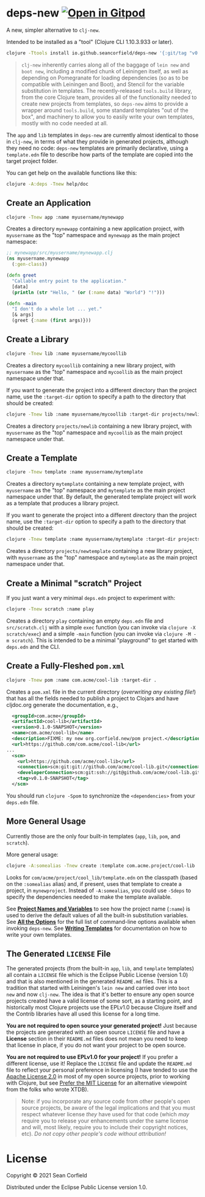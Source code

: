 # deps-new [![Open in Gitpod](https://gitpod.io/button/open-in-gitpod.svg)](https://gitpod.io/#https://github.com/seancorfield/deps-new)

A new, simpler alternative to `clj-new`.

Intended to be installed as a "tool" (Clojure CLI 1.10.3.933 or later).

```bash
clojure -Ttools install io.github.seancorfield/deps-new '{:git/tag "v0.3.2"}' :as new
```

> `clj-new` inherently carries along all of the baggage of `lein new` and `boot new`, including a modified chunk of Leiningen itself, as well as depending on Pomegranate for loading dependencies (so as to be compatible with Leiningen and Boot), and Stencil for the variable substitution in templates. The recently-released `tools.build` library, from the core Clojure team, provides all of the functionality needed to create new projects from templates, so `deps-new` aims to provide a wrapper around `tools.build`, some standard templates "out of the box", and machinery to allow you to easily write your own templates, mostly with no code needed at all.

The `app` and `lib` templates in `deps-new` are currently almost identical to those in `clj-new`, in terms of what
they provide in generated projects, although they need no code: `deps-new` templates are primarily declarative,
using a `template.edn` file to describe how parts of the template are copied into the target project folder.

You can get help on the available functions like this:

```bash
clojure -A:deps -Tnew help/doc
```

## Create an Application

```bash
clojure -Tnew app :name myusername/mynewapp
```

Creates a directory `mynewapp` containing a new application project, with `myusername` as the
"top" namespace and `mynewapp` as the main project namespace:

```clojure
;; mynewapp/src/myusername/mynewapp.clj
(ns myusername.mynewapp
  (:gen-class))

(defn greet
  "Callable entry point to the application."
  [data]
  (println (str "Hello, " (or (:name data) "World") "!")))

(defn -main
  "I don't do a whole lot ... yet."
  [& args]
  (greet {:name (first args)}))
```

## Create a Library

```bash
clojure -Tnew lib :name myusername/mycoollib
```

Creates a directory `mycoollib` containing a new library project, with `myusername` as the "top" namespace
and `mycoollib` as the main project namespace under that.

If you want to generate the project into a different directory than the project name, use
the `:target-dir` option to specify a path to the directory that should be created:

```bash
clojure -Tnew lib :name myusername/mycoollib :target-dir projects/newlib
```

Creates a directory `projects/newlib` containing a new library project, with `myusername` as
the "top" namespace and `mycoollib` as the main project namespace under that.

## Create a Template

```bash
clojure -Tnew template :name myusername/mytemplate
```

Creates a directory `mytemplate` containing a new template project, with `myusername` as the "top" namespace
and `mytemplate` as the main project namespace under that. By default, the generated template
project will work as a template that produces a library project.

If you want to generate the project into a different directory than the project name, use
the `:target-dir` option to specify a path to the directory that should be created:

```bash
clojure -Tnew template :name myusername/mytemplate :target-dir projects/newtemplate
```

Creates a directory `projects/newtemplate` containing a new library project, with `myusername` as
the "top" namespace and `mytemplate` as the main project namespace under that.

## Create a Minimal "scratch" Project

If you just want a very minimal `deps.edn` project to experiment with:

```bash
clojure -Tnew scratch :name play
```

Creates a directory `play` containing an empty `deps.edn` file and `src/scratch.clj`
with a simple `exec` function (you can invoke via `clojure -X scratch/exec`) and a
simple `-main` function (you can invoke via `clojure -M -m scratch`). This is intended
to be a minimal "playground" to get started with `deps.edn` and the CLI.

## Create a Fully-Fleshed `pom.xml`

```bash
clojure -Tnew pom :name com.acme/cool-lib :target-dir .
```

Creates a `pom.xml` file in the current directory (_overwriting any existing file!_)
that has all the fields needed to publish a project to Clojars and have cljdoc.org
generate the documentation, e.g.,

```xml
  <groupId>com.acme</groupId>
  <artifactId>cool-lib</artifactId>
  <version>0.1.0-SNAPSHOT</version>
  <name>com.acme/cool-lib</name>
  <description>FIXME: my new org.corfield.new/pom project.</description>
  <url>https://github.com/com.acme/cool-lib</url>
...
  <scm>
    <url>https://github.com/acme/cool-lib</url>
    <connection>scm:git:git://github.com/acme/cool-lib.git</connection>
    <developerConnection>scm:git:ssh://git@github.com/acme/cool-lib.git</developerConnection>
    <tag>v0.1.0-SNAPSHOT</tag>
  </scm>
```

You should run `clojure -Spom` to synchronize the `<dependencies>` from your `deps.edn` file.

## More General Usage

Currently those are the only four built-in templates (`app`, `lib`, `pom`, and `scratch`).

More general usage:

```bash
clojure -A:somealias -Tnew create :template com.acme.project/cool-lib :name myusername/mynewproject
```

Looks for `com/acme/project/cool_lib/template.edn` on the classpath (based on the `:somealias` alias) and,
if present, uses that template to create a project, in `mynewproject`. Instead of `-A:somealias`, you
could use `-Sdeps` to specify the dependencies needed to make the template available.

See [**Project Names and Variables**](doc/names-variables.md) to see how the project name (`:name`)
is used to derive the default values of all the built-in substitution variables.
See [**All the Options**](doc/options.md) for the full list of command-line options available
when invoking `deps-new`. See [**Writing Templates**](doc/templates.md) for documentation on
how to write your own templates.

## The Generated `LICENSE` File

The generated projects (from the built-in `app`, `lib`, and `template` templates) all
contain a `LICENSE` file which is the Eclipse Public License (version 1.0) and that
is also mentioned in the generated `README.md` files. This is a tradition that started
with Leiningen's `lein new` and carried over into `boot new` and now `clj-new`. The
idea is that it's better to ensure any open source projects created have a valid
license of some sort, as a starting point, and historically most Clojure projects use
the EPLv1.0 because Clojure itself and the Contrib libraries have all used this license
for a long time.

**You are not required to open source your generated project!** Just because the projects
are generated with an open source `LICENSE` file and have a **License** section in their
`README.md` files does not mean you need to keep that license in place, if you do not
want your project to be open source.

**You are not required to use EPLv1.0 for your project!** If you prefer a different license,
use it! Replace the `LICENSE` file and update the `README.md` file to reflect your personal
preference in licensing (I have tended to use the
[Apache License 2.0](http://www.apache.org/licenses/LICENSE-2.0.html) in most of my open
source projects, prior to working with Clojure, but see
[Prefer the MIT License](https://juxt.pro/blog/prefer-mit) for an alternative
viewpoint from the folks who wrote XTDB).

> Note: if you incorporate any source code from other people's open source projects, be
aware of the legal implications and that you must respect whatever license _they_ have
used for that code (which _may_ require you to release your enhancements under the same
license and will, most likely, require you to include their copyright notices, etc).
_Do not copy other people's code without attribution!_

# License

Copyright © 2021 Sean Corfield

Distributed under the Eclipse Public License version 1.0.
